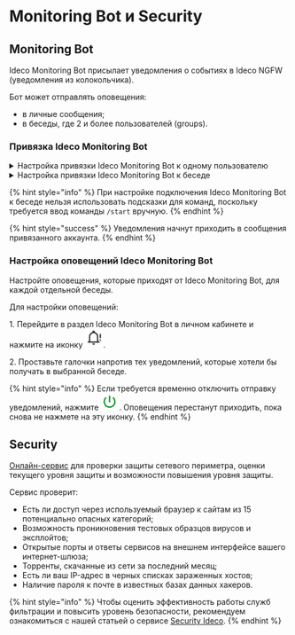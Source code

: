 # Monitoring Bot и Security

## Monitoring Bot

Ideco Monitoring Bot присылает уведомления о событиях в Ideco NGFW (уведомления из колокольчика).

Бот может отправлять оповещения:

* в личные сообщения;
* в беседы, где 2 и более пользователей (groups).

### Привязка Ideco Monitоring Bot

<details>

<summary>Настройка привязки Ideco Monitoring Bot к одному пользователю</summary>

1\. Настроить интернет на Ideco NGFW.

2\. [Привязать лицензию](broken-reference) к серверу.

3\. Перейти к диалогу с ботом: [@ideco\_monitor\_bot](https://telegram.im/@ideco\_monitor\_bot).

4\. Написать боту `/start`.

5\. Скопировать код привязки к аккаунту.

6\. Перейти в раздел **Ideco Monitoring Bot** в [личном кабинете](https://my.ideco.ru/#/ideco-monitoring-bot).

7\. Нажать на кнопку **Привязать аккаунт**.

8\. Ввести код в соответствующее поле и нажать на кнопку **Привязать**.

![](/.gitbook/assets/telegram-bot.png)

</details>

<details>

<summary>Настройка привязки Ideco Monitoring Bot к беседе</summary>

1\. Настроить интернет на Ideco NGFW.

2\. [Привязать лицензию](broken-reference) к серверу.

3\. Перейти в группу и добавить пользователя @ideco_monitoring_bot.

4\. Написать `/start` в группе.

5\. Скопировать код привязки к аккаунту.

6\. Перейти в раздел **Ideco Monitoring Bot**.

7\. Нажать на кнопку **Привязать аккаунт**.

8\. Ввести код в соответствующее поле и нажать на кнопку **Привязать**.

![](/.gitbook/assets/telegram-bot.png)

</details>

{% hint style="info" %}
При настройке подключения Ideco Monitoring Bot к беседе нельзя использовать подсказки для команд, поскольку требуется ввод команды `/start` вручную.
{% endhint %}

{% hint style="success" %}
Уведомления начнут приходить в сообщения привязанного аккаунта.
{% endhint %}

### Настройка оповещений Ideco Monitоring Bot

Настройте оповещения, которые приходят от Ideco Monitoring Bot, для каждой отдельной беседы.

Для настройки оповещений:

1\. Перейдите в раздел Ideco Monitoring Bot в личном кабинете и нажмите на иконку ![](/.gitbook/assets/icon-bot-notifications.png).

2\. Проставьте галочки напротив тех уведомлений, которые хотели бы получать в выбранной беседе.

{% hint style="info" %}
Если требуется временно отключить отправку уведомлений, нажмите ![](/.gitbook/assets/icon-bot-off.png). Оповещения перестанут приходить, пока снова не нажмете на эту иконку.
{% endhint %}

## Security

[Онлайн-сервис](https://security.ideco.ru/?roistat_visit=524526) для проверки защиты сетевого периметра, оценки текущего уровня защиты и возможности повышения уровня защиты.

Сервис проверит:

- Есть ли доступ через используемый браузер к сайтам из 15 потенциально опасных категорий;
- Возможность проникновения тестовых образцов вирусов и эксплойтов;
- Открытые порты и ответы сервисов на внешнем интерфейсе вашего интернет-шлюза;
- Торренты, скачанные из сети за последний месяц;
- Есть ли ваш IP-адрес в черных списках зараженных хостов;
- Наличие пароля к почте в известных базах данных хакеров.

{% hint style="info" %}
Чтобы оценить эффективность работы служб фильтрации и повысить уровень безопасности, рекомендуем ознакомиться с нашей статьей о сервисе [Security Ideco](/recipes/popular-recipes/security-ideco.md).
{% endhint %}